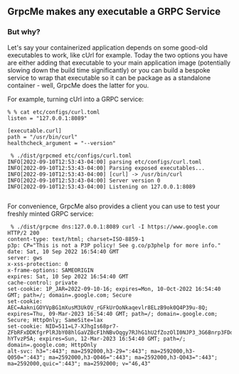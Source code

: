 ## GrpcMe makes any executable a GRPC Service

### But why? 
Let's say your containerized application depends on some good-old executables to work, like cUrl for example. Today the 
two options you have are either adding that executable to your main application image (potentially slowing down the 
build time significantly) or you can build a bespoke service to wrap that executable so it can be package as a 
standalone container - well, GrpcMe does the latter for you. 

For example, turning cUrl into a GRPC service: 

```shell
% % cat etc/configs/curl.toml 
listen = "127.0.0.1:8089"

[executable.curl]
path = "/usr/bin/curl"
healthcheck_argument = "--version"

 % ./dist/grpcmed etc/configs/curl.toml
INFO[2022-09-10T12:53:43-04:00] parsing etc/configs/curl.toml                
INFO[2022-09-10T12:53:43-04:00] Parsing exposed executables...               
INFO[2022-09-10T12:53:43-04:00] [curl] -> /usr/bin/curl                      
INFO[2022-09-10T12:53:43-04:00] Server version 0                             
INFO[2022-09-10T12:53:43-04:00] Listening on 127.0.0.1:8089  
              
```

For convenience, GrpcMe also provides a client you can use to test your freshly minted GRPC service:

```shell
 % ./dist/grpcme dns:127.0.0.1:8089 curl -I https://www.google.com
HTTP/2 200 
content-type: text/html; charset=ISO-8859-1
p3p: CP="This is not a P3P policy! See g.co/p3phelp for more info."
date: Sat, 10 Sep 2022 16:54:40 GMT
server: gws
x-xss-protection: 0
x-frame-options: SAMEORIGIN
expires: Sat, 10 Sep 2022 16:54:40 GMT
cache-control: private
set-cookie: 1P_JAR=2022-09-10-16; expires=Mon, 10-Oct-2022 16:54:40 GMT; path=/; domain=.google.com; Secure
set-cookie: AEC=AakniGOYVpBG1mXusM3UkOV_rGFkUrOoNkaqevlr8ELzB9ok0Q4P39u-8Q; expires=Thu, 09-Mar-2023 16:54:40 GMT; path=/; domain=.google.com; Secure; HttpOnly; SameSite=lax
set-cookie: NID=511=L7-XJhgIs68pr7-ZFbRFxDDKfgrPlRJbY08hlGaVZBcF1hNBvOqgy7RJhG1hU2fZozOlI0NJP3_3G6Bnrp3FDdxYDgo9o8zMuW9a3KKKleDWBrvOFWOX6vRCLNOHkxwpE2nr5co03RLNETKpzNdD_g8jsOVVmLME31-hYTvzP5A; expires=Sun, 12-Mar-2023 16:54:40 GMT; path=/; domain=.google.com; HttpOnly
alt-svc: h3=":443"; ma=2592000,h3-29=":443"; ma=2592000,h3-Q050=":443"; ma=2592000,h3-Q046=":443"; ma=2592000,h3-Q043=":443"; ma=2592000,quic=":443"; ma=2592000; v="46,43"

```

